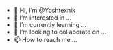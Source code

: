 - 👋 Hi, I’m @Yoshtexnik
- 👀 I’m interested in ...
- 🌱 I’m currently learning ...
- 💞️ I’m looking to collaborate on ...
- 📫 How to reach me ...

<!---
Yoshtexnik/Yoshtexnik is a ✨ special ✨ repository because its `README.md` (this file) appears on your GitHub profile.
You can click the Preview link to take a look at your changes.
--->
